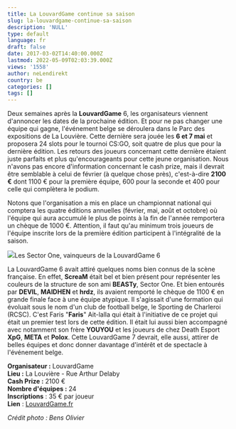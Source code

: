 ```yaml
---
title: La LouvardGame continue sa saison
slug: la-louvardgame-continue-sa-saison
description: 'NULL'
type: default
language: fr
draft: false
date: 2017-03-02T14:40:00.000Z
lastmod: 2022-05-09T02:03:39.000Z
views: '1558'
author: neLendirekt
country: be
categories: []
tags: []
---
```

Deux semaines après la **LouvardGame** 6, les organisateurs viennent d'annoncer les dates de la prochaine édition. Et pour ne pas changer une équipe qui gagne, l'événement belge se déroulera dans le Parc des expositions de La Louvière. Cette dernière sera jouée les **6 et 7 mai** et proposera 24 slots pour le tournoi CS:GO, soit quatre de plus que pour la dernière édition. Les retours des joueurs concernant cette dernière étaient juste parfaits et plus qu'encourageants pour cette jeune organisation. Nous n'avons pas encore d'information concernant le cash prize, mais il devrait être semblable à celui de février (à quelque chose près), c'est-à-dire **2100 €** dont 1100 € pour la première équipe, 600 pour la seconde et 400 pour celle qui complètera le podium.

Notons que l'organisation a mis en place un championnat national qui comptera les quatre éditions annuelles (février, mai, août et octobre) où l'équipe qui aura accumulé le plus de points à la fin de l'année remportera un chèque de 1000 €. Attention, il faut qu'au minimum trois joueurs de l'équipe inscrite lors de la première édition participent à l'intégralité de la saison.

![](/storage/images/58b82b72578e9_1080-1844434f-5c8e-4fa8-b914-c4cc3e03927fjpg.jpg)Les Sector One, vainqueurs de la LouvardGame 6

La LouvardGame 6 avait attiré quelques noms bien connus de la scène française. En effet, **ScreaM** était bel et bien présent pour représenter les couleurs de la structure de son ami **BEASTy**, Sector One. Et bien entourés par **DEVIL**, **MAIDHEN** et **hrdz**, ils avaient remporté le chèque de 1100 € en grande finale face à une équipe atypique. Il s'agissait d'une formation qui évoluait sous le nom d'un club de football belge, le Sporting de Charleroi (RCSC). C'est Faris "**Faris**" Ait-lalla qui était à l'initiative de ce projet qui était un premier test lors de cette édition. Il était lui aussi bien accompagné avec notamment son frère **YOUYOU** et les joueurs de chez Death Esport **XpG**, **META** et **Polox**. Cette LouvardGame 7 devrait, elle aussi, attirer de belles équipes et donc donner davantage d'intérêt et de spectacle à l'événement belge.

**Organisateur :** LouvardGame  
**Lieu :** La Louvière - Rue Arthur Delaby  
**Cash Prize :** 2100 €  
**Nombre d'équipes :** 24  
**Inscriptions** : 35 € par joueur  
**Lien** : [LouvardGame.fr](http://www.louvardgame.be/actualites/~la-deuxieme-journee-est-lancee-.htm?lng=fr)

_Crédit photo : Bens Olivier_
